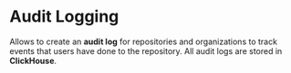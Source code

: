 # Audit Logging

Allows to create an **audit log** for repositories and organizations to track events that users have done to the repository. All audit logs are stored in **ClickHouse**.
